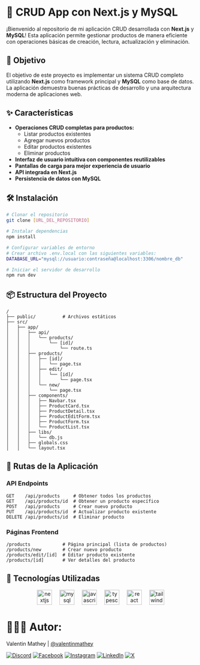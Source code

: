 # 🚀 CRUD App con Next.js y MySQL
¡Bienvenido al repositorio de mi aplicación CRUD desarrollada con **Next.js** y **MySQL**! Esta aplicación permite gestionar productos de manera eficiente con operaciones básicas de creación, lectura, actualización y eliminación.

## 💫 Objetivo
El objetivo de este proyecto es implementar un sistema CRUD completo utilizando **Next.js** como framework principal y **MySQL** como base de datos. La aplicación demuestra buenas prácticas de desarrollo y una arquitectura moderna de aplicaciones web.

## ✨ Características
- **Operaciones CRUD completas para productos:**
  - Listar productos existentes
  - Agregar nuevos productos
  - Editar productos existentes
  - Eliminar productos
- **Interfaz de usuario intuitiva con componentes reutilizables**
- **Pantallas de carga para mejor experiencia de usuario**
- **API integrada en Next.js**
- **Persistencia de datos con MySQL**

## 🛠️ Instalación

```bash
# Clonar el repositorio
git clone [URL_DEL_REPOSITORIO]

# Instalar dependencias
npm install

# Configurar variables de entorno
# Crear archivo .env.local con las siguientes variables:
DATABASE_URL="mysql://usuario:contraseña@localhost:3306/nombre_db"

# Iniciar el servidor de desarrollo
npm run dev
```

## 📦 Estructura del Proyecto
```
/
├── public/          # Archivos estáticos
├── src/
│   ├── app/
│   │   ├── api/
│   │   │   └── products/
│   │   │       └── [id]/
│   │   │           └── route.ts
│   │   ├── products/
│   │   │   ├── [id]/
│   │   │   │   └── page.tsx
│   │   │   ├── edit/
│   │   │   │   └── [id]/
│   │   │   │       └── page.tsx
│   │   │   └── new/
│   │   │       └── page.tsx
│   │   ├── components/
│   │   │   ├── Navbar.tsx
│   │   │   ├── ProductCard.tsx
│   │   │   ├── ProductDetail.tsx
│   │   │   ├── ProductEditForm.tsx
│   │   │   ├── ProductForm.tsx
│   │   │   └── ProductList.tsx
│   │   ├── libs/
│   │   │   └── db.js
│   │   ├── globals.css
│   │   └── layout.tsx
```

## 🚀 Rutas de la Aplicación

### API Endpoints
```
GET    /api/products     # Obtener todos los productos
GET    /api/products/id  # Obtener un producto específico
POST   /api/products     # Crear nuevo producto
PUT    /api/products/id  # Actualizar producto existente
DELETE /api/products/id  # Eliminar producto
```

### Páginas Frontend
```
/products            # Página principal (lista de productos)
/products/new        # Crear nuevo producto
/products/edit/[id]  # Editar producto existente
/products/[id]       # Ver detalles del producto
```

## 🔧 Tecnologías Utilizadas
<div align="center">
  <img src="https://cdn.jsdelivr.net/gh/devicons/devicon/icons/nextjs/nextjs-original.svg" height="40" alt="nextjs logo" />
  <img width="12" />
  <img src="https://cdn.jsdelivr.net/gh/devicons/devicon/icons/mysql/mysql-original.svg" height="40" alt="mysql logo" />
  <img width="12" />
  <img src="https://cdn.jsdelivr.net/gh/devicons/devicon/icons/javascript/javascript-original.svg" height="40" alt="javascript logo"  />
  <img width="12" />
  <img src="https://cdn.jsdelivr.net/gh/devicons/devicon/icons/typescript/typescript-original.svg" height="40" alt="typescript logo" />
  <img width="12" />
  <img src="https://cdn.jsdelivr.net/gh/devicons/devicon/icons/react/react-original.svg" height="40" alt="react logo" />
  <img width="12" />
  <img src="https://upload.wikimedia.org/wikipedia/commons/thumb/d/d5/Tailwind_CSS_Logo.svg/512px-Tailwind_CSS_Logo.svg.png" height="40" alt="tailwindcss logo" />
</div>


# 🧑🏻‍💻 Autor:

Valentin Mathey | <a href="https://github.com/valentinmathey">@valentinmathey</a>

[![Discord](https://img.shields.io/badge/Discord-%237289DA.svg?logo=discord&logoColor=white)](https://discord.gg/valentinmathey) [![Facebook](https://img.shields.io/badge/Facebook-%231877F2.svg?logo=Facebook&logoColor=white)](https://facebook.com/ValentinEzequielMathey) [![Instagram](https://img.shields.io/badge/Instagram-%23E4405F.svg?logo=Instagram&logoColor=white)](https://instagram.com/valen.mathey/) [![LinkedIn](https://img.shields.io/badge/LinkedIn-%230077B5.svg?logo=linkedin&logoColor=white)](https://linkedin.com/in/valentin-mathey) [![X](https://img.shields.io/badge/X-%231DA1F2.svg?logo=X&logoColor=white)](https://twitter.com/valen_mathey)
